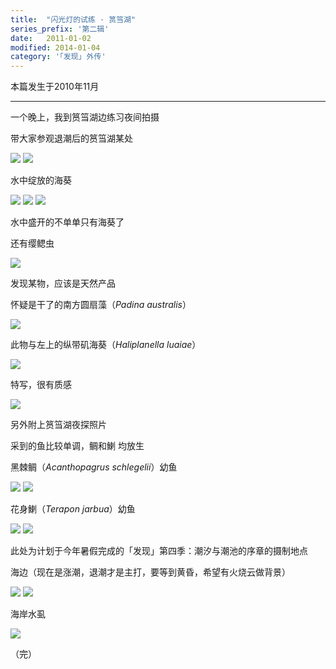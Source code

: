 ```yaml
---
title:  "闪光灯的试练 · 筼筜湖"
series_prefix: '第二辑'
date:   2011-01-02
modified: 2014-01-04
category: '｢发现｣ 外传'
---
```

本篇发生于2010年11月

---

一个晚上，我到筼筜湖边练习夜间拍摄

带大家参观退潮后的筼筜湖某处

<img class='disc' src='https://lykoseremos.github.io/gmalb-01/diss2/1.jpg'>

<img class='disc' src='https://lykoseremos.github.io/gmalb-01/diss2/2.jpg'>

水中绽放的海葵

<img class='disc' src='https://lykoseremos.github.io/gmalb-01/diss2/3.jpg'>

<img class='disc' src='https://lykoseremos.github.io/gmalb-01/diss2/4.jpg'>

<img class='disc' src='https://lykoseremos.github.io/gmalb-01/diss2/5.jpg'>

水中盛开的不单单只有海葵了

还有缨鳃虫

<img class='disc' src='https://lykoseremos.github.io/gmalb-01/diss2/6.jpg'>

发现某物，应该是天然产品

怀疑是干了的南方圆扇藻（<i>Padina australis</i>）

<img class='disc' src='https://lykoseremos.github.io/gmalb-01/diss2/7.jpg'>

此物与左上的纵带矶海葵（<i>Haliplanella luaiae</i>）

<img class='disc' src='https://lykoseremos.github.io/gmalb-01/diss2/8.jpg'>

特写，很有质感

<img class='disc' src='https://lykoseremos.github.io/gmalb-01/diss2/9.jpg'>

另外附上筼筜湖夜探照片

采到的鱼比较单调，鲷和鯻 均放生

黑棘鲷（<i>Acanthopagrus schlegelii</i>）幼鱼

<img class='disc' src='https://lykoseremos.github.io/gmalb-01/diss2/10.jpg'>

<img class='disc' src='https://lykoseremos.github.io/gmalb-01/diss2/11.jpg'>

花身鯻（<i>Terapon jarbua</i>）幼鱼

<img class='disc' src='https://lykoseremos.github.io/gmalb-01/diss2/12.jpg'>

<img class='disc' src='https://lykoseremos.github.io/gmalb-01/diss2/13.jpg'>


此处为计划于今年暑假完成的「发现」第四季：潮汐与潮池的序章的摄制地点

海边（现在是涨潮，退潮才是主打，要等到黄昏，希望有火烧云做背景）

<img class='disc' src='https://lykoseremos.github.io/gmalb-01/diss2/14.jpg'>

<img class='disc' src='https://lykoseremos.github.io/gmalb-01/diss2/15.jpg'>

海岸水虱

<img class='disc' src='https://lykoseremos.github.io/gmalb-01/diss2/16.jpg'>

（完）
